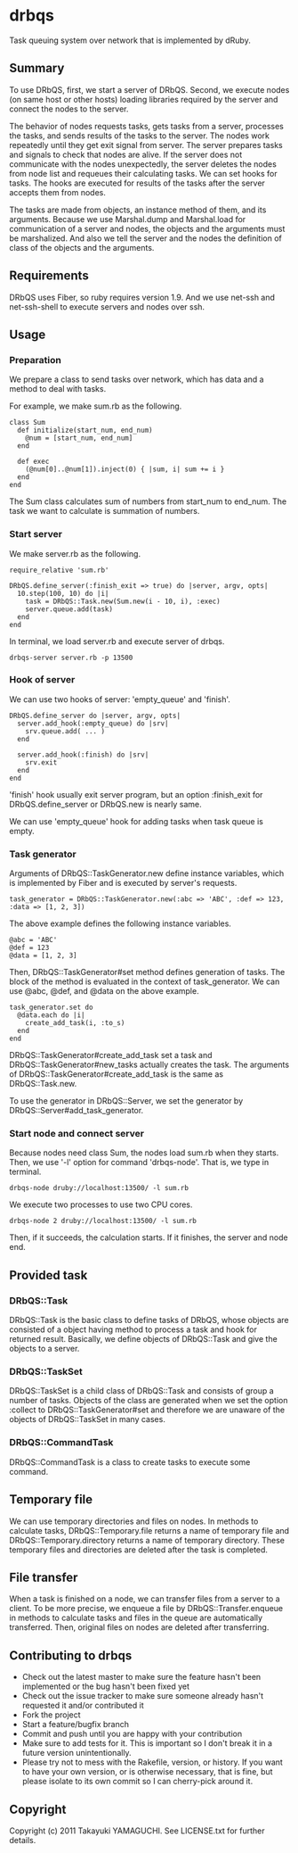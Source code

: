 # drbqs

Task queuing system over network that is implemented by dRuby.

## Summary

To use DRbQS, first, we start a server of DRbQS.
Second, we execute nodes (on same host or other hosts)
loading libraries required by the server
and connect the nodes to the server.

The behavior of nodes requests tasks, gets tasks from a server, processes the tasks,
and sends results of the tasks to the server.
The nodes work repeatedly until they get exit signal from server.
The server prepares tasks and signals to check that nodes are alive.
If the server does not communicate with the nodes unexpectedly,
the server deletes the nodes from node list and
requeues their calculating tasks.
We can set hooks for tasks.
The hooks are executed for results of the tasks
after the server accepts them from nodes.

The tasks are made from objects, an instance method of them, and its arguments.
Because we use Marshal.dump and Marshal.load for communication of a server and nodes,
the objects and the arguments must be marshalized.
And also we tell the server and the nodes the definition of class of the objects and the arguments.

## Requirements

DRbQS uses Fiber, so ruby requires version 1.9.
And we use net-ssh and net-ssh-shell to execute servers and nodes over ssh.

## Usage

### Preparation

We prepare a class to send tasks over network,
which has data and a method to deal with tasks.

For example, we make sum.rb as the following.

    class Sum
      def initialize(start_num, end_num)
        @num = [start_num, end_num]
      end
    
      def exec
        (@num[0]..@num[1]).inject(0) { |sum, i| sum += i }
      end
    end

The Sum class calculates sum of numbers from start_num to end_num.
The task we want to calculate is summation of numbers.

### Start server

We make server.rb as the following.

    require_relative 'sum.rb'
    
    DRbQS.define_server(:finish_exit => true) do |server, argv, opts|
      10.step(100, 10) do |i|
        task = DRbQS::Task.new(Sum.new(i - 10, i), :exec)
        server.queue.add(task)
      end
    end

In terminal, we load server.rb and execute server of drbqs.

    drbqs-server server.rb -p 13500

### Hook of server

We can use two hooks of server: 'empty_queue' and 'finish'.

    DRbQS.define_server do |server, argv, opts|
      server.add_hook(:empty_queue) do |srv|
        srv.queue.add( ... )
      end
      
      server.add_hook(:finish) do |srv|
        srv.exit
      end
    end

'finish' hook usually exit server program, but
an option :finish_exit for DRbQS.define_server or DRbQS.new
is nearly same.

We can use 'empty_queue' hook for adding tasks
when task queue is empty.

### Task generator

Arguments of DRbQS::TaskGenerator.new define instance variables,
which is implemented by Fiber and is executed by server's requests.

    task_generator = DRbQS::TaskGenerator.new(:abc => 'ABC', :def => 123, :data => [1, 2, 3])

The above example defines the following instance variables.

    @abc = 'ABC'
    @def = 123
    @data = [1, 2, 3]

Then, DRbQS::TaskGenerator#set method defines generation of tasks.
The block of the method is evaluated in the context of task_generator.
We can use @abc, @def, and @data on the above example.

    task_generator.set do
      @data.each do |i|
        create_add_task(i, :to_s)
      end
    end

DRbQS::TaskGenerator#create_add_task set a task
and DRbQS::TaskGenerator#new_tasks actually creates the task.
The arguments of DRbQS::TaskGenerator#create_add_task is
the same as DRbQS::Task.new.

To use the generator in DRbQS::Server,
we set the generator by DRbQS::Server#add_task_generator.

### Start node and connect server

Because nodes need class Sum,
the nodes load sum.rb when they starts.
Then, we use '-l' option for command 'drbqs-node'.
That is, we type in terminal.

    drbqs-node druby://localhost:13500/ -l sum.rb

We execute two processes to use two CPU cores.

    drbqs-node 2 druby://localhost:13500/ -l sum.rb

Then, if it succeeds, the calculation starts.
If it finishes, the server and node end.

## Provided task

### DRbQS::Task

DRbQS::Task is the basic class to define tasks of DRbQS,
whose objects are consisted of a object having method to process a task
and hook for returned result.
Basically, we define objects of DRbQS::Task and
give the objects to a server.

### DRbQS::TaskSet

DRbQS::TaskSet is a child class of DRbQS::Task and consists of group a number of tasks.
Objects of the class are generated when we set the option :collect to DRbQS::TaskGenerator#set
and therefore we are unaware of the objects of DRbQS::TaskSet
in many cases.

### DRbQS::CommandTask

DRbQS::CommandTask is a class to create tasks to execute some command.

## Temporary file

We can use temporary directories and files on nodes.
In methods to calculate tasks,
DRbQS::Temporary.file returns a name of temporary file and
DRbQS::Temporary.directory returns a name of temporary directory.
These temporary files and directories are deleted
after the task is completed.

## File transfer

When a task is finished on a node,
we can transfer files from a server to a client.
To be more precise, we enqueue a file by DRbQS::Transfer.enqueue
in methods to calculate tasks and
files in the queue are automatically transferred.
Then, original files on nodes are deleted after transferring.

## Contributing to drbqs
 
- Check out the latest master to make sure the feature hasn't been implemented or the bug hasn't been fixed yet
- Check out the issue tracker to make sure someone already hasn't requested it and/or contributed it
- Fork the project
- Start a feature/bugfix branch
- Commit and push until you are happy with your contribution
- Make sure to add tests for it. This is important so I don't break it in a future version unintentionally.
- Please try not to mess with the Rakefile, version, or history. If you want to have your own version, or is otherwise necessary, that is fine, but please isolate to its own commit so I can cherry-pick around it.

## Copyright

Copyright (c) 2011 Takayuki YAMAGUCHI. See LICENSE.txt for
further details.
